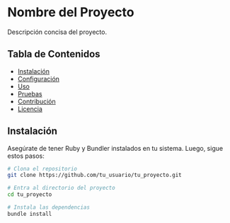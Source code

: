 # Nombre del Proyecto

Descripción concisa del proyecto.

## Tabla de Contenidos

- [Instalación](#instalación)
- [Configuración](#configuración)
- [Uso](#uso)
- [Pruebas](#pruebas)
- [Contribución](#contribución)
- [Licencia](#licencia)

## Instalación

Asegúrate de tener Ruby y Bundler instalados en tu sistema. Luego, sigue estos pasos:

```bash
# Clona el repositorio
git clone https://github.com/tu_usuario/tu_proyecto.git

# Entra al directorio del proyecto
cd tu_proyecto

# Instala las dependencias
bundle install
